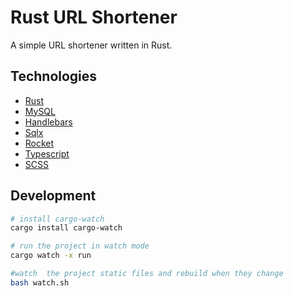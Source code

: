 # Rust URL Shortener

A simple URL shortener written in Rust.

## Technologies

- [Rust](https://www.rust-lang.org/)
- [MySQL](https://www.mysql.com/)
- [Handlebars](https://handlebarsjs.com/)
- [Sqlx](https://crates.io/crates/sqlx)
- [Rocket](https://rocket.rs/)
- [Typescript](https://www.typescriptlang.org/)
- [SCSS](https://www.sass-lang.com/)

## Development

```bash
# install cargo-watch
cargo install cargo-watch

# run the project in watch mode
cargo watch -x run

#watch  the project static files and rebuild when they change
bash watch.sh
```

